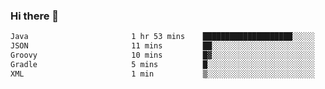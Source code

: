 ### Hi there 👋

<!--START_SECTION:waka-->

```txt
Java                       1 hr 53 mins    ████████████████████░░░░░   79.71 %
JSON                       11 mins         ██░░░░░░░░░░░░░░░░░░░░░░░   08.22 %
Groovy                     10 mins         █▓░░░░░░░░░░░░░░░░░░░░░░░   07.33 %
Gradle                     5 mins          █░░░░░░░░░░░░░░░░░░░░░░░░   03.83 %
XML                        1 min           ▒░░░░░░░░░░░░░░░░░░░░░░░░   00.75 %
```

<!--END_SECTION:waka-->

<!--
**jerry-shao/jerry-shao** is a ✨ _special_ ✨ repository because its `README.md` (this file) appears on your GitHub profile.

Here are some ideas to get you started:

- 🔭 I’m currently working on ...
- 🌱 I’m currently learning ...
- 👯 I’m looking to collaborate on ...
- 🤔 I’m looking for help with ...
- 💬 Ask me about ...
- 📫 How to reach me: ...
- 😄 Pronouns: ...
- ⚡ Fun fact: ...
-->
